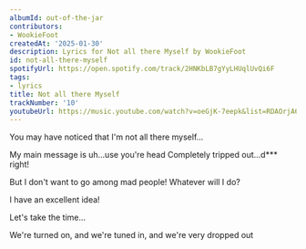 ```yaml
---
albumId: out-of-the-jar
contributors:
- WookieFoot
createdAt: '2025-01-30'
description: Lyrics for Not all there Myself by WookieFoot
id: not-all-there-myself
spotifyUrl: https://open.spotify.com/track/2HNKbLB7gYyLHUqlUvQi6F
tags:
- lyrics
title: Not all there Myself
trackNumber: '10'
youtubeUrl: https://music.youtube.com/watch?v=oeGjK-7eepk&list=RDAOrjA6cttNfONQIe1vu50Cwg
---
```


You may have noticed that I'm not all there myself...

My main message is uh...use you're head
Completely tripped out...d*** right!

But I don't want to go among mad people!
Whatever will I do?

I have an excellent idea!

Let's take the time...

We're turned on, and we're tuned in, and we're very dropped out